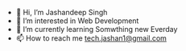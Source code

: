 - 👋 Hi, I’m Jashandeep Singh
- 👀 I’m interested in Web Development
- 🌱 I’m currently learning Somwthing new Everday 
- 📫 How to reach me tech.jashan1@gmail.com

<!---
jas98/jas98 is a ✨ special ✨ repository because its `README.md` (this file) appears on your GitHub profile.
You can click the Preview link to take a look at your changes.
--->
